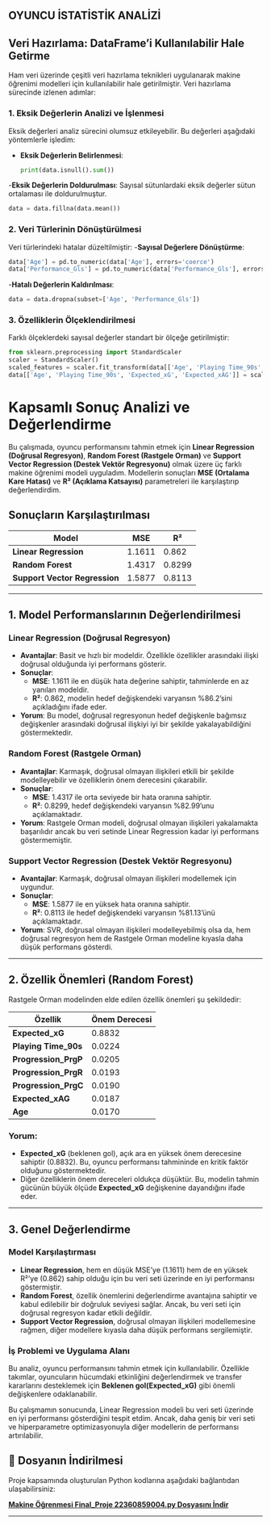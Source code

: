 ##             OYUNCU İSTATİSTİK ANALİZİ

## Veri Hazırlama: DataFrame’i Kullanılabilir Hale Getirme

Ham veri üzerinde çeşitli veri hazırlama teknikleri uygulanarak makine öğrenimi modelleri için kullanılabilir hale getirilmiştir. Veri hazırlama sürecinde izlenen adımlar:

### 1. Eksik Değerlerin Analizi ve İşlenmesi
Eksik değerleri analiz sürecini olumsuz etkileyebilir. Bu değerleri aşağıdaki yöntemlerle işledim:
- **Eksik Değerlerin Belirlenmesi**:
  ```python
  print(data.isnull().sum())
  ```
-**Eksik Değerlerin Doldurulması**: Sayısal sütunlardaki eksik değerler sütun ortalaması ile doldurulmuştur.
  ```python
  data = data.fillna(data.mean())
  ```
### 2. Veri Türlerinin Dönüştürülmesi
Veri türlerindeki hatalar düzeltilmiştir:
-**Sayısal Değerlere Dönüştürme**:
  ```python
  data['Age'] = pd.to_numeric(data['Age'], errors='coerce')
  data['Performance_Gls'] = pd.to_numeric(data['Performance_Gls'], errors='coerce')
  ```
-**Hatalı Değerlerin Kaldırılması**:
  ```python
  data = data.dropna(subset=['Age', 'Performance_Gls'])
  ```
### 3. Özelliklerin Ölçeklendirilmesi
Farklı ölçeklerdeki sayısal değerler standart bir ölçeğe getirilmiştir:

  ```python
  from sklearn.preprocessing import StandardScaler
  scaler = StandardScaler()
  scaled_features = scaler.fit_transform(data[['Age', 'Playing Time_90s', 'Expected_xG', 'Expected_xAG']])
  data[['Age', 'Playing Time_90s', 'Expected_xG', 'Expected_xAG']] = scaled_features
  ```





# Kapsamlı Sonuç Analizi ve Değerlendirme

Bu çalışmada, oyuncu performansını tahmin etmek için **Linear Regression (Doğrusal Regresyon)**, **Random Forest (Rastgele Orman)** ve **Support Vector Regression (Destek Vektör Regresyonu)** olmak üzere üç farklı makine öğrenimi modeli uyguladım. Modellerin sonuçları **MSE (Ortalama Kare Hatası)** ve **R² (Açıklama Katsayısı)** parametreleri ile karşılaştırıp değerlendirdim.

## Sonuçların Karşılaştırılması

| Model                      | MSE      | R²       |
|----------------------------|----------|----------|
| **Linear Regression**      | 1.1611   | 0.862    |
| **Random Forest**          | 1.4317   | 0.8299   |
| **Support Vector Regression** | 1.5877 | 0.8113   |

---

## 1. Model Performanslarının Değerlendirilmesi

### Linear Regression (Doğrusal Regresyon)
- **Avantajlar**: Basit ve hızlı bir modeldir. Özellikle özellikler arasındaki ilişki doğrusal olduğunda iyi performans gösterir.
- **Sonuçlar**:
  - **MSE**: 1.1611 ile en düşük hata değerine sahiptir, tahminlerde en az yanılan modeldir.
  - **R²**: 0.862, modelin hedef değişkendeki varyansın %86.2’sini açıkladığını ifade eder.
- **Yorum**: Bu model, doğrusal regresyonun hedef değişkenle bağımsız değişkenler arasındaki doğrusal ilişkiyi iyi bir şekilde yakalayabildiğini göstermektedir.

### Random Forest (Rastgele Orman)
- **Avantajlar**: Karmaşık, doğrusal olmayan ilişkileri etkili bir şekilde modelleyebilir ve özelliklerin önem derecesini çıkarabilir.
- **Sonuçlar**:
  - **MSE**: 1.4317 ile orta seviyede bir hata oranına sahiptir.
  - **R²**: 0.8299, hedef değişkendeki varyansın %82.99’unu açıklamaktadır.
- **Yorum**: Rastgele Orman modeli, doğrusal olmayan ilişkileri yakalamakta başarılıdır ancak bu veri setinde Linear Regression kadar iyi performans göstermemiştir.

### Support Vector Regression (Destek Vektör Regresyonu)
- **Avantajlar**: Karmaşık, doğrusal olmayan ilişkileri modellemek için uygundur.
- **Sonuçlar**:
  - **MSE**: 1.5877 ile en yüksek hata oranına sahiptir.
  - **R²**: 0.8113 ile hedef değişkendeki varyansın %81.13’ünü açıklamaktadır.
- **Yorum**: SVR, doğrusal olmayan ilişkileri modelleyebilmiş olsa da, hem doğrusal regresyon hem de Rastgele Orman modeline kıyasla daha düşük performans gösterdi.

---

## 2. Özellik Önemleri (Random Forest)

Rastgele Orman modelinden elde edilen özellik önemleri şu şekildedir:

| Özellik                  | Önem Derecesi |
|--------------------------|---------------|
| **Expected_xG**          | 0.8832        |
| **Playing Time_90s**     | 0.0224        |
| **Progression_PrgP**     | 0.0205        |
| **Progression_PrgR**     | 0.0193        |
| **Progression_PrgC**     | 0.0190        |
| **Expected_xAG**         | 0.0187        |
| **Age**                  | 0.0170        |

### Yorum:
- **Expected_xG** (beklenen gol), açık ara en yüksek önem derecesine sahiptir (0.8832). Bu, oyuncu performansı tahmininde en kritik faktör olduğunu göstermektedir.
- Diğer özelliklerin önem dereceleri oldukça düşüktür. Bu, modelin tahmin gücünün büyük ölçüde **Expected_xG** değişkenine dayandığını ifade eder.

---

## 3. Genel Değerlendirme

### Model Karşılaştırması
- **Linear Regression**, hem en düşük MSE’ye (1.1611) hem de en yüksek R²’ye (0.862) sahip olduğu için bu veri seti üzerinde en iyi performansı göstermiştir.
- **Random Forest**, özellik önemlerini değerlendirme avantajına sahiptir ve kabul edilebilir bir doğruluk seviyesi sağlar. Ancak, bu veri seti için doğrusal regresyon kadar etkili değildir.
- **Support Vector Regression**, doğrusal olmayan ilişkileri modellemesine rağmen, diğer modellere kıyasla daha düşük performans sergilemiştir.

### İş Problemi ve Uygulama Alanı
Bu analiz, oyuncu performansını tahmin etmek için kullanılabilir. Özellikle takımlar, oyuncuların hücumdaki etkinliğini değerlendirmek ve transfer kararlarını desteklemek için **Beklenen gol(Expected_xG)** gibi önemli değişkenlere odaklanabilir.



Bu çalışmamın sonucunda, Linear Regression modeli bu veri seti üzerinde en iyi performansı gösterdiğini tespit etdim. Ancak, daha geniş bir veri seti ve hiperparametre optimizasyonuyla diğer modellerin de performansı artırılabilir.
## 📜 Dosyanın İndirilmesi

Proje kapsamında oluşturulan Python kodlarına aşağıdaki bağlantıdan ulaşabilirsiniz:

**[Makine Öğrenmesi Final_Proje 22360859004.py Dosyasını İndir](Makine%20%C3%96%C4%9Frenmesi%20Final_Proje%2022360859004.py)**

---
